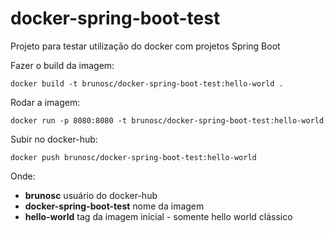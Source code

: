 # docker-spring-boot-test
Projeto para testar utilização do docker com projetos Spring Boot

Fazer o build da imagem:
```
docker build -t brunosc/docker-spring-boot-test:hello-world .
```

Rodar a imagem:
```
docker run -p 8080:8080 -t brunosc/docker-spring-boot-test:hello-world
```

Subir no docker-hub:
```
docker push brunosc/docker-spring-boot-test:hello-world
```

Onde:
* **brunosc** usuário do docker-hub
* **docker-spring-boot-test** nome da imagem
* **hello-world** tag da imagem inicial - somente hello world clássico